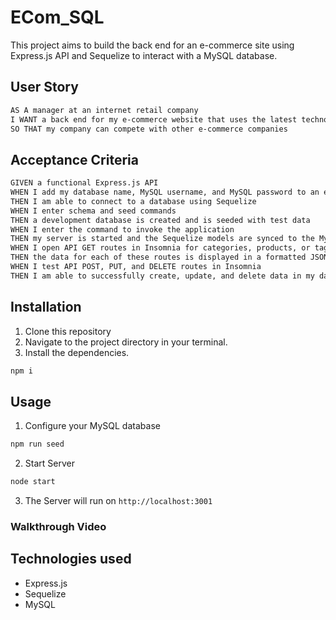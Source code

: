 # ECom_SQL
This project aims to build the back end for an e-commerce site using Express.js API and Sequelize to interact with a MySQL database.

## User Story

```md
AS A manager at an internet retail company
I WANT a back end for my e-commerce website that uses the latest technologies
SO THAT my company can compete with other e-commerce companies
```

## Acceptance Criteria

```md
GIVEN a functional Express.js API
WHEN I add my database name, MySQL username, and MySQL password to an environment variable file
THEN I am able to connect to a database using Sequelize
WHEN I enter schema and seed commands
THEN a development database is created and is seeded with test data
WHEN I enter the command to invoke the application
THEN my server is started and the Sequelize models are synced to the MySQL database
WHEN I open API GET routes in Insomnia for categories, products, or tags
THEN the data for each of these routes is displayed in a formatted JSON
WHEN I test API POST, PUT, and DELETE routes in Insomnia
THEN I am able to successfully create, update, and delete data in my database
```
## Installation 

1. Clone this repository
2. Navigate to the project directory in your terminal.
3. Install the dependencies.
```md
npm i
```

## Usage 
1. Configure your MySQL database
```md
npm run seed
```
2. Start Server 
```md 
node start 
```
3. The Server will run on `http://localhost:3001`


### Walkthrough Video 


## Technologies used 

* Express.js 
* Sequelize
* MySQL